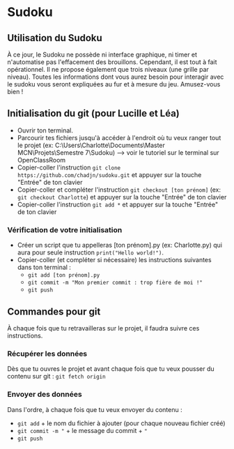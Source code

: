 # Sudoku

## Utilisation du Sudoku
À ce jour, le Sudoku ne possède ni interface graphique, ni timer et n'automatise pas l'effacement des brouillons. Cependant, il est tout à fait opérationnel. Il ne propose également que trois niveaux (une grille par niveau).
Toutes les informations dont vous aurez besoin pour interagir avec le sudoku vous seront expliquées au fur et à mesure du jeu. Amusez-vous bien !

## Initialisation du git (pour Lucille et Léa)
* Ouvrir ton terminal.
* Parcourir tes fichiers jusqu'à accéder à l'endroit où tu veux ranger tout le projet (ex: C:\Users\Charlotte\Documents\Master MCN\Projets\Semestre 7\Sudoku) --> voir le tutoriel sur le terminal sur OpenClassRoom
* Copier-coller l'instruction `git clone https://github.com/chadjn/sudoku.git` et appuyer sur la touche "Entrée" de ton clavier
* Copier-coller et compléter l'instruction `git checkout [ton prénom]` (ex: `git checkout Charlotte`) et appuyer sur la touche "Entrée" de ton clavier
* Copier-coller l'instruction `git add *` et appuyer sur la touche "Entrée" de ton clavier

### Vérification de votre initialisation
* Créer un script que tu appelleras [ton prénom].py (ex: Charlotte.py) qui aura pour seule instruction `print("Hello world!")`.
* Copier-coller (et compléter si nécessaire) les instructions suivantes dans ton terminal :
    * `git add [ton prénom].py`
    * `git commit -m "Mon premier commit : trop fière de moi !"`
    * `git push`
    
## Commandes pour git
À chaque fois que tu retravailleras sur le projet, il faudra suivre ces instructions.
### Récupérer les données
Dès que tu ouvres le projet et avant chaque fois que tu veux pousser du contenu sur git :
`git fetch origin`

### Envoyer des données
Dans l'ordre, à chaque fois que tu veux envoyer du contenu :
- `git add` + le nom du fichier à ajouter (pour chaque nouveau fichier créé)
- `git commit -m "` +  le message du commit + `"`
- `git push`